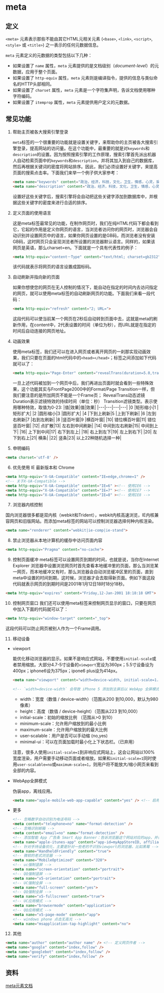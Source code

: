 # meta 

## 定义
`<meta>` 元素表示那些不能由其它HTML元相关元素 (`<base>`, `<link>`, `<script>`, `<style>` 或 `<title>`) 之一表示的任何元数据信息。

`meta` 元素定义的元数据的类型包括以下几种：

- 如果设置了 `name` 属性，`meta` 元素提供的是文档级别（_document-level_）的元数据，应用于整个页面。
- 如果设置了 `http-equiv` 属性，`meta` 元素则是编译指令，提供的信息与类似命名的HTTP头部相同。
- 如果设置了 `charset` 属性，`meta` 元素是一个字符集声明，告诉文档使用哪种字符编码。
- 如果设置了 `itemprop` 属性，`meta` 元素提供用户定义的元数据。

## 常见功能

1. 帮助主页被各大搜索引擎登录

    `meta`标签的一个很重要的功能就是设置关键字，来帮助你的主页被各大搜索引擎登录，提高网站的访问量。在这个功能中，最重要的就是对`keywords`和`description`的设置。因为按照搜索引擎的工作原理，搜索引擎首先派出机器人自动检索页面中的`keywords`和`description`，并将其加入到自己的数据库，然后再根据关键词的密度将网站排序。因此，我们必须设置好关键字，来提高页面的搜索点击率。下面我们来举一个例子供大家参考：
    ```html
    <meta name="keywords" content="政治，经济，科技，文化，卫生，情感，心灵，娱乐，生活，社会，企业，交通">
    <meta name="description" content="政治，经济，科技，文化，卫生，情感，心灵，娱乐，生活，社会，企业，交通">
    ```
    设置好这些关键字后，搜索引擎将会自动把这些关键字添加到数据库中，并根据这些关键字的密度来进行合适的排序。

2. 定义页面的使用语言

    这是meta标签最常见的功能，在制作网页时，我们在纯HTML代码下都会看到它，它起的作用是定义你网页的语言，当浏览者访问你的网页时，浏览器会自动识别并设置网页中的语言，如果你网页设置的是GB码，而浏览者没有安装GB码，这时网页只会呈现浏览者所设置的浏览器默认语言。同样的，如果该网页是英语，那么charset=en。下面就是一个具有代表性的例子：
    ```html
    <meta http-equiv="content－Type" content="text/html; charset=gb2312">
    ```
    该代码就表示将网页的语言设置成国标码。

3. 自动刷新并指向新的页面

    如果你想使您的网页在无人控制的情况下，能自动在指定的时间内去访问指定的网页，就可以使用meta标签的自动刷新网页的功能。下面我们来看一段代码：
    ```html
    <meta http-equiv="refresh" content="2; URL=">
    ```
    这段代码可以使当前某一个网页在2秒后自动转到页面中去，这就是meta的刷新作用，在content中，2代表设置的时间（单位为秒），而URL就是在指定的时间后自动连接的网页地址。

4. 动画效果

    使用meta标签，我们还可以在进入网页或者离开网页的一刹那实现动画效果，我们只要在页面的html代码中的`<head></head>`；标签之间添加如下代码就可以了：
    ```html
    <meta http-equiv="Page-Enter" content="revealTrans(duration=5.0,transition=20)">
    ```
    一旦上述代码被加到一个网页中后，我们再进出页面时就会看到一些特殊效果，这个功能其实与FrontPage2000中的Format/Page Transition一样，但我们要注意的是所加网页不能是一个Frame页； RevealTrans动态滤镜
    Duration表示滤镜特效的持续时间（单位：秒）
    Transition滤镜类型。表示使用哪种特效，取值为0-23:
    |值|效果|值|效果|
    |---|---|---|---|
    |0 |矩形缩小|1 |矩形扩大|
    |2 |圆形缩小|3 |圆形扩大|
    |4 |下到上刷新|5 |上到下刷新|
    |6 |左到右刷新|7 |右到左刷新|
    |8 |竖百叶窗|9 |横百叶窗|
    |10| 错位横百叶窗|11| 错位竖百叶窗|
    |12| 点扩散|13| 左右到中间刷新|
    |14| 中间到左右刷新|15| 中间到上下|
    |16| 上下到中间|17| 右下到左上|
    |18| 右上到左下|19| 左上到右下|
    |20| 左下到右上|21| 横条|
    |22| 竖条|23| 以上22种随机选择一种|

5. 申明编码

  ```html
  <meta charset='utf-8' />
  ```

6. 优先使用 IE 最新版本和 Chrome

  ```html
  <meta http-equiv="X-UA-Compatible" content="IE=edge,chrome=1" />
  <!-- 关于X-UA-Compatible -->
  <meta http-equiv="X-UA-Compatible" content="IE=6" ><!-- 使用IE6 -->
  <meta http-equiv="X-UA-Compatible" content="IE=7" ><!-- 使用IE7 -->
  <meta http-equiv="X-UA-Compatible" content="IE=8" ><!-- 使用IE8 -->
  ```

7. 浏览器内核控制

  国内浏览器很多都是双内核（webkit和Trident），webkit内核高速浏览，IE内核兼容网页和旧版网站。而添加meta标签的网站可以控制浏览器选择何种内核渲染。
  ```html
  <meta name="renderer" content="webkit|ie-comp|ie-stand">
  ```

8. 禁止浏览器从本地计算机的缓存中访问页面内容
  ```html
  <meta http-equiv="Pragma" content="no-cache">
  ```

9. 控制页面缓冲
  meta标签可以设置网页到期的时间，也就是说，当你在Internet Explorer 浏览器中设置浏览网页时首先查看本地缓冲里的页面，那么当浏览某一网页，而本地缓冲又有时，那么浏览器会自动浏览缓冲区里的页面，直到meta中设置的时间到期，这时候，浏览器才会去取得新页面。例如下面这段代码就表示网页的到期时间是2001年1月12日18时18分18秒。
  ```html
  <meta http-equiv="expires" content="Friday,12-Jan-2001 18:18:18 GMT">
  ```

10. 控制网页窗口
  我们还可以使用meta标签来控制网页显示的窗口，只要在网页中加入下面的代码就可以了：
  ```html
  <meta http-equiv="window-target" content="_top">
  ```
  这段代码可以防止网页被别人作为一个Frame调用。

11. 移动设备
  - viewport

    能优化移动浏览器的显示。如果不是响应式网站，不要使用`initial-scale`或者禁用缩放。大部分4.7-5寸设备的`viewport`宽设为360px；5.5寸设备设为400px；iphone6设为375px；ipone6 plus设为414px。
    ```html
    <meta name="viewport" content="width=device-width, initial-scale=1.0,maximum-scale=1.0, user-scalable=no"/>
   
    <!-- `width=device-width` 会导致 iPhone 5 添加到主屏后以 WebApp 全屏模式打开页面时出现黑边  -->
    ```
    - width：宽度（数值 / device-width）（范围从200 到10,000，默认为980 像素）
    - height：高度（数值 / device-height）（范围从223 到10,000）
    - initial-scale：初始的缩放比例 （范围从>0 到10）
    - minimum-scale：允许用户缩放到的最小比例
    - maximum-scale：允许用户缩放到的最大比例
    - user-scalable：用户是否可以手动缩 (no,yes)
    - minimal-ui：可以在页面加载时最小化上下状态栏。（已弃用）

    注意，很多人使用`initial-scale=1`到非响应式网站上，这会让网站以100%宽度渲染，用户需要手动移动页面或者缩放。如果和`initial-scale=1`同时使用`user-scalable=no`或`maximum-scale=1`，则用户将不能放大/缩小网页来看到全部的内容。

  - WebApp全屏模式

    伪装app，离线应用。
    ```html
    <meta name="apple-mobile-web-app-capable" content="yes" /> <!-- 启用 WebApp 全屏模式 -->
    ```
  
  - 更多
    ```html
    <!-- 忽略数字自动识别为电话号码 -->
    <meta content="telephone=no" name="format-detection" />
    <!-- 忽略识别邮箱 -->
    <meta content="email=no" name="format-detection" />
    <!-- 添加智能 App 广告条 Smart App Banner：告诉浏览器这个网站对应的app，并在页面上显示下载banner -->
    <meta name="apple-itunes-app" content="app-id=myAppStoreID, affiliate-data=myAffiliateData, app-argument=myURL">
    <!-- 针对手持设备优化，主要是针对一些老的不识别viewport的浏览器，比如黑莓 -->
    <meta name="HandheldFriendly" content="true">
    <!-- 微软的老式浏览器 -->
    <meta name="MobileOptimized" content="320">
    <!-- uc强制竖屏 -->
    <meta name="screen-orientation" content="portrait">
    <!-- QQ强制竖屏 -->
    <meta name="x5-orientation" content="portrait">
    <!-- UC强制全屏 -->
    <meta name="full-screen" content="yes">
    <!-- QQ强制全屏 -->
    <meta name="x5-fullscreen" content="true">
    <!-- UC应用模式 -->
    <meta name="browsermode" content="application">
    <!-- QQ应用模式 -->
    <meta name="x5-page-mode" content="app">
    <!-- windows phone 点击无高光 -->
    <meta name="msapplication-tap-highlight" content="no">
    ```
  
12. 其他
  ```html
  <meta name="author" content="author name" /> <!-- 定义网页作者 -->
  <meta name="google" content="index,follow" />
  <meta name="googlebot" content="index,follow" />
  <meta name="verify" content="index,follow" />
  ```

## 资料
[meta元素文档](https://developer.mozilla.org/zh-CN/docs/Web/HTML/Element/meta)